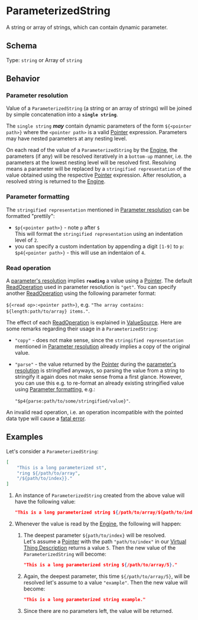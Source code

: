# ParameterizedString
A string or array of strings, which can contain dynamic parameter.

## Schema
Type: `string` or Array of `string`


## Behavior

### Parameter resolution
Value of a `ParameterizedString` (a string or an array of strings) will be joined by simple concatenation into a **`single string`**.  

The `single string` ***may*** contain dynamic parameters of the form `${<pointer path>}` where the `<pointer path>` is a valid [Pointer] expression. Parameters may have nested parameters at any nesting level.  

On each read of the value of a `ParameterizedString` by the [Engine], the parameters (if any) will be resolved iteratively in a `bottom-up` manner, i.e. the parameters at the lowest nesting level will be resolved first. Resolving means a parameter will be replaced by a `stringified representation` of the value obtained using the respective [Pointer] expression. After resolution, a resolved string is returned to the [Engine].

### Parameter formatting

The `stringified representation` mentioned in [Parameter resolution](#Parameter-resolution) can be formatted "prettily":
- `$p{<pointer path>}` - note `p` after `$`  
This will format the `stringified representation` using an indentation level of `2`.
- you can specify a custom indentation by appending a digit `[1-9]` to `p`:  
    `$p4{<pointer path>}` - this will use an indentaion of `4`.

### Read operation
A [parameter's resolution](#Parameter-resolution) implies **`reading`** a value using a [Pointer]. The default [ReadOperation] used in parameter resolution is `"get"`. You can specify another [ReadOperation] using the following parameter format:  

`${<read op>:<pointer path>}`, e.g. `"The array contains: ${length:path/to/array} items."`.  

The effect of each [ReadOperation] is explained in [ValueSource][ValueSourceReadOp]. Here are some remarks regarding their usage in a `ParameterizedString`:
- `"copy"` - does not make sense, since the `stringified representation` mentioned in [Parameter resolution](#Parameter-resolution) already implies a copy of the original value.
- `"parse"` - the value returned by the [Pointer] during the [parameter's resolution](#Parameter-resolution) is stringified anyways, so parsing the value from a string to stringify it again does not make sense froma a first glance. However, you can use this e.g. to re-format an already existing stringified value using [Parameter formatting](#Parameter-formatting), e.g.:  

    `"$p4{parse:path/to/some/stringified/value}"`.
    
An invalid read operation, i.e. an operation incompatible with the pointed data type will cause a [fatal error][fatal].

## Examples

Let's consider a `ParameterizedString`:

```JSON
[
    "This is a long parameterized st",
    "ring ${/path/to/array",
    "/${path/to/index}}."
]
```
1. An instance of `ParameterizedString` created from the above value will have the following value:

    ```JSON
    "This is a long parameterized string ${/path/to/array/${path/to/index}}."
    ```
2. Whenever the value is read by the [Engine], the following will happen:
    1. The deepest parameter `${path/to/index}` will be resolved.  
    Let's assume a [Pointer] with the path `"path/to/index"` in our [Virtual Thing Description][vtd] returns a value `5`. Then the new value of the `ParameterizedString` will become:

        ```JSON
        "This is a long parameterized string ${/path/to/array/5}."
        ```
    2. Again, the deepest parameter, this time `${/path/to/array/5}`, will be resolved let's assume to a value `"example"`. Then the new value will become:

        ```JSON
        "This is a long parameterized string example."
        ```
    3. Since there are no parameters left, the value will be returned.

[ValueSourceReadOp]: ValueSource.md#Read-operations
[ReadOperation]: Enums.md#ReadOperation
[Pointer]: Pointer.md
[Engine]: ../Definitions.md#virtual-thing-engine-and-engine
[vtd]: ../Definitions.md#Virtual-Thing-Description
[fatal]: ../ConsoleMessagesReference.md#Fatal-Errors